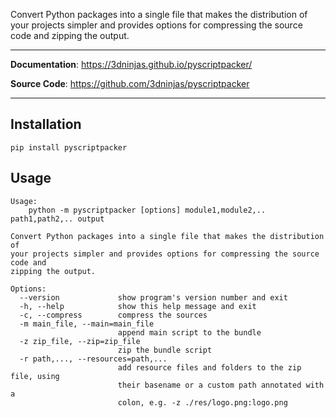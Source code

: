 Convert Python packages into a single file that makes the distribution of your projects simpler and provides options for compressing the source code and zipping the output.

---

**Documentation**: <a href="https://3dninjas.github.io/pyscriptpacker/" target="_blank">https://3dninjas.github.io/pyscriptpacker/</a>

**Source Code**: <a href="https://github.com/3dninjas/pyscriptpacker" target="_blank">https://github.com/3dninjas/pyscriptpacker</a>

---

## Installation

```console
pip install pyscriptpacker
```

## Usage

```console
Usage: 
    python -m pyscriptpacker [options] module1,module2,.. path1,path2,.. output

Convert Python packages into a single file that makes the distribution of
your projects simpler and provides options for compressing the source code and
zipping the output.

Options:
  --version             show program's version number and exit
  -h, --help            show this help message and exit
  -c, --compress        compress the sources
  -m main_file, --main=main_file
                        append main script to the bundle
  -z zip_file, --zip=zip_file
                        zip the bundle script
  -r path,..., --resources=path,...
                        add resource files and folders to the zip file, using
                        their basename or a custom path annotated with a
                        colon, e.g. -z ./res/logo.png:logo.png
```
